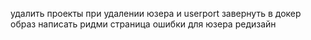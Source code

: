 удалить проекты при удалении юзера и userport
завернуть в докер образ
написать ридми
страница ошибки для юзера
редизайн